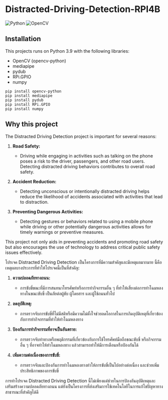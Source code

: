 # Distracted-Driving-Detection-RPI4B
![Python](https://img.shields.io/badge/python-3670A0?style=for-the-badge&logo=python&logoColor=ffdd54)  ![OpenCV](https://img.shields.io/badge/opencv-%23white.svg?style=for-the-badge&logo=opencv&logoColor=white)

## Installation
This projects runs on Python 3.9 with the following libraries:

- OpenCV (opencv-python)
- mediapipe
- pydub
- RPi.GPIO
- numpy

```
pip install opencv-python
pip install mediapipe
pip install pydub
pip install RPi.GPIO
pip install numpy

```

## Why this project 
The Distracted Driving Detection project is important for several reasons:

1. **Road Safety:**
   - Driving while engaging in activities such as talking on the phone poses a risk to the driver, passengers, and other road users. Detecting distracted driving behaviors contributes to overall road safety.

2. **Accident Reduction:**
   - Detecting unconscious or intentionally distracted driving helps reduce the likelihood of accidents associated with activities that lead to distraction.

3. **Preventing Dangerous Activities:**
   - Detecting gestures or behaviors related to using a mobile phone while driving or other potentially dangerous activities allows for timely warnings or preventive measures.

This project not only aids in preventing accidents and promoting road safety but also encourages the use of technology to address critical public safety issues effectively.


โปรเจค Distracted Driving Detection เป็นโครงการที่มีความสำคัญและมีเหตุผลมากมาย นี้คือเหตุผลบางประการที่ทำให้โปรเจคนี้เป็นที่สำคัญ:

1. **ความปลอดภัยทางถนน:**
   - การขับขี่ขณะที่มีการสนทนาโทรศัพท์หรือการทำกิจกรรมอื่น ๆ ที่ทำให้เสี่ยงต่อการทำโฉมหลงทางในขณะขับขี่ เป็นภัยต่อผู้ขับ ผู้โดยสาร และผู้ใช้ถนนทั่วไป

2. **ลดอุบัติเหตุ:**
   - การตรวจจับการขับขี่ที่ไม่มีสติหรือมีความไม่ตั้งใจช่วยลดโอกาสในการเกิดอุบัติเหตุที่เกี่ยวข้องกับการทำกิจกรรมที่ทำให้ทำโฉมหลงทาง

3. **ป้องกันการทำกิจกรรมที่อาจเป็นอันตราย:**
   - การตรวจจับท่าทางหรือพฤติกรรมที่เกี่ยวข้องกับการใช้โทรศัพท์มือถือขณะขับขี่ หรือกิจกรรมอื่น ๆ ที่อาจทำให้ทำโฉมหลงทาง แล้วสามารถทำให้มีการเตือนหรือป้องกันได้

4. **เพิ่มความต่อเนื่องของการขับขี่:**
   - การตรวจจับและป้องกันการทำโฉมหลงทางทำให้การขับขี่เป็นไปอย่างต่อเนื่อง และช่วยเพิ่มประสิทธิภาพของการขับขี่

การทำโปรเจค Distracted Driving Detection นี้ไม่เพียงแต่ช่วยในการป้องกันอุบัติเหตุและเสริมสร้างความปลอดภัยทางถนน แต่ยังเป็นโครงการที่ส่งเสริมการใช้เทคโนโลยีในการแก้ไขปัญหาทางสาธารณะที่สำคัญได้ดี
